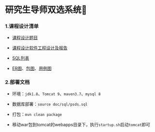 # 研究生导师双选系统🍓

### 1.课程设计清单

- [课程设计题目](doc/大作业题目.md)

- [课程设计软件工程设计及报告](doc/研究生导师双选系统文档.docx)
- [SQL列表](doc/sql/psds.sql)
- [ER图](doc/graph/ER图.drawio)、[包图](doc/graph/包图.drawio)、[用例图](doc/graph/用例图.drawio)

### 2.部署文档

- 环境：`jdk1.8`、`Tomcat 9`、`maven3.7`、`mysql 8`
- 数据库部署：`source doc/sql/psds.sql`

- 打包：`mvn clean package`
- 移动war包到tomcat的webapps目录下，执行`startup.sh`启动`tomcat`即可

